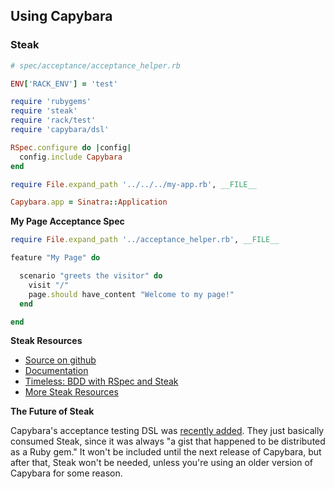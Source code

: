 Using Capybara
--------------

### Steak

```ruby
# spec/acceptance/acceptance_helper.rb

ENV['RACK_ENV'] = 'test'

require 'rubygems'
require 'steak'
require 'rack/test'
require 'capybara/dsl'

RSpec.configure do |config|
  config.include Capybara
end

require File.expand_path '../../../my-app.rb', __FILE__

Capybara.app = Sinatra::Application
```

**My Page Acceptance Spec**

```ruby
require File.expand_path '../acceptance_helper.rb', __FILE__

feature "My Page" do

  scenario "greets the visitor" do
    visit "/"
    page.should have_content "Welcome to my page!"
  end

end
```

**Steak Resources**

*   [Source on github](https://github.com/cavalle/steak)
*   [Documentation](http://rdoc.info/gems/steak/1.0.1/frames/)
*   [Timeless: BDD with RSpec and Steak](http://timeless.judofyr.net/bdd-with-rspec-and-steak)
*   [More Steak Resources](https://github.com/cavalle/steak/wiki/Resources)

**The Future of Steak**

Capybara's acceptance testing DSL was [recently added](https://github.com/jnicklas/capybara/commit/f4897f890d8dd33215fef238902988e8823a6539). They just basically consumed Steak, since it was always "a gist that happened to be distributed as a Ruby gem." It won't be included until the next release of Capybara, but after that, Steak won't be needed, unless you're using an older version of Capybara for some reason.

